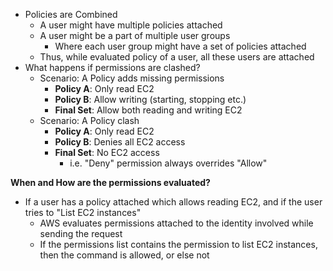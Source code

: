 - Policies are Combined
	- A user might have multiple policies attached
	- A user might be a part of multiple user groups
		- Where each user group might have a set of policies attached
	- Thus, while evaluated policy of a user, all these users are attached
- What happens if permissions are clashed?
	- Scenario: A Policy adds missing permissions
		- **Policy A**: Only read EC2
		- **Policy B**: Allow writing (starting, stopping etc.)
		- **Final Set**: Allow both reading and writing EC2
	- Scenario: A Policy clash
		- **Policy A**: Only read EC2
		- **Policy B**: Denies all EC2 access
		- **Final Set**: No EC2 access
			- i.e. "Deny" permission always overrides "Allow"

**When and How are the permissions evaluated?**
- If a user has a policy attached which allows reading EC2, and if the user tries to "List EC2 instances"
	- AWS evaluates permissions attached to the identity involved while sending the request
	- If the permissions list contains the permission to list EC2 instances, then the command is allowed, or else not